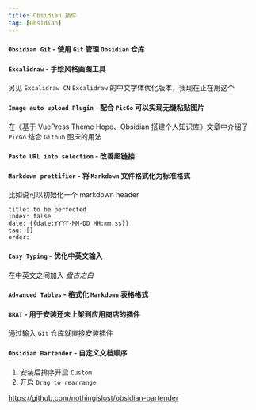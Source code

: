 ```yaml
---
title: Obsidian 插件
tag: [Obsidian]
---
```


#### `Obsidian Git` - 使用 `Git` 管理 `Obsidian` 仓库

#### `Excalidraw` - 手绘风格画图工具

另见 `Excalidraw CN`
`Excalidraw` 的中文字体优化版本，我现在正在用这个

#### `Image auto upload Plugin` - 配合 `PicGo` 可以实现无缝粘贴图片

在《基于 VuePress Theme Hope、Obsidian 搭建个人知识库》文章中介绍了 `PicGo` 结合 `Github` 图床的用法

#### `Paste URL into selection` - 改善超链接

#### `Markdown prettifier` - 将 `Markdown` 文件格式化为标准格式

比如说可以初始化一个 markdown header

```
title: to be perfected
index: false
date: {{date:YYYY-MM-DD HH:mm:ss}}
tag: []
order:
```

#### `Easy Typing` - 优化中英文输入

在中英文之间加入 _盘古之白_

#### `Advanced Tables` - 格式化 `Markdown` 表格格式

#### `BRAT` - 用于安装还未上架到应用商店的插件

通过输入 `Git` 仓库就直接安装插件

#### `Obsidian Bartender` - 自定义文档顺序

1. 安装后排序开启 `Custom`
2. 开启 `Drag to rearrange`

<https://github.com/nothingislost/obsidian-bartender>
